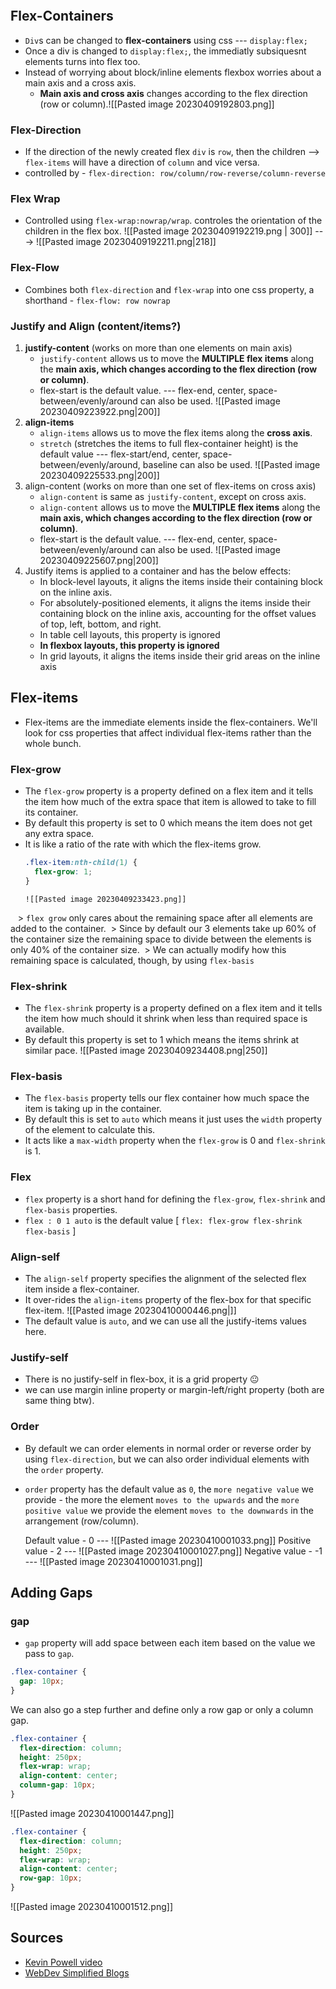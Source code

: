 ```toc
```

## Flex-Containers

- `Div`s can be changed to **flex-containers** using css --- `display:flex;`
- Once a div is changed to `display:flex;`, the immediatly subsiquesnt elements turns into flex too.
- Instead of worrying about block/inline elements flexbox worries about a main axis and a cross axis.
  - **Main axis and cross axis** changes according to the flex direction (row or column).![[Pasted image 20230409192803.png]]
### Flex-Direction
- If the direction of the newly created flex `div` is `row`, then the children --> `flex-items` will have a direction of `column` and vice versa.
- controlled by - `flex-direction: row/column/row-reverse/column-reverse`

### Flex Wrap
- Controlled using `flex-wrap:nowrap/wrap`. controles the orientation of the children in the flex box.
![[Pasted image 20230409192219.png | 300]]    --->   ![[Pasted image 20230409192211.png|218]]

### Flex-Flow
- Combines both `flex-direction` and `flex-wrap` into one css property, a shorthand - 
	`flex-flow: row nowrap`

### Justify and Align (content/items?)

1. **justify-content** (works on more than one elements on main axis)
	- `justify-content` allows us to move the **MULTIPLE flex items** along the **main axis, which changes according to the flex direction (row or column)**.
	- flex-start is the default value. --- flex-end, center, space-between/evenly/around can also be used.
			 ![[Pasted image 20230409223922.png|200]]
2. **align-items**
	- `align-items` allows us to move the flex items along the **cross axis**.
	- `stretch` (stretches the items to full flex-container height) is the default value --- flex-start/end, center, space-between/evenly/around, baseline can also be used.
			![[Pasted image 20230409225533.png|200]]
3. align-content (works on more than one set of flex-items on cross axis)
	- `align-content` is same as `justify-content`, except on cross axis.
	- `align-content` allows us to move the **MULTIPLE flex items** along the **main axis, which changes according to the flex direction (row or column)**.
	- flex-start is the default value. --- flex-end, center, space-between/evenly/around can also be used.
			![[Pasted image 20230409225607.png|200]]
4. Justify items is applied to a container and has the below effects:
	- In block-level layouts, it aligns the items inside their containing block on the inline axis.
	- For absolutely-positioned elements, it aligns the items inside their containing block on the inline axis, accounting for the offset values of top, left, bottom, and right.
	- In table cell layouts, this property is ignored
	- **In flexbox layouts, this property is ignored**
	- In grid layouts, it aligns the items inside their grid areas on the inline axis

## Flex-items

- Flex-items are the immediate elements inside the flex-containers. We'll look for css properties that affect individual flex-items rather than the whole bunch.

### Flex-grow

- The `flex-grow` property is a property defined on a flex item and it tells the item how much of the extra space that item is allowed to take to fill its container.
- By default this property is set to 0 which means the item does not get any extra space.
- It is like a ratio of the rate with which the flex-items grow.
	```css
	.flex-item:nth-child(1) {
	  flex-grow: 1;
	}
	```
	  ![[Pasted image 20230409233423.png]]
 
 > `flex grow` only cares about the remaining space after all elements are added to the container.
 > Since by default our 3 elements take up 60% of the container size the remaining space to divide between the elements is only 40% of the container size. 
 > We can actually modify how this remaining space is calculated, though, by using `flex-basis`

### Flex-shrink

- The `flex-shrink` property is a property defined on a flex item and it tells the item how much should it shrink when less than required space is available. 
- By default this property is set to 1 which means the items shrink at similar pace.
	 ![[Pasted image 20230409234408.png|250]]

### Flex-basis

- The `flex-basis` property tells our flex container how much space the item is taking up in the container. 
- By default this is set to `auto` which means it just uses the `width` property of the element to calculate this.
- It acts like a `max-width` property when the `flex-grow` is 0 and `flex-shrink` is 1.

### Flex

- `flex` property is a short hand for defining the `flex-grow`, `flex-shrink` and `flex-basis` properties.
- `flex : 0 1 auto` is the default value [ `flex: flex-grow flex-shrink flex-basis` ]

### Align-self

- The `align-self` property specifies the alignment of the selected flex item inside a flex-container.
- It over-rides the `align-items` property of the flex-box for that specific flex-item.
	![[Pasted image 20230410000446.png|]]
- The default value is `auto`, and we can use all the justify-items values here.

### Justify-self

- There is no justify-self in flex-box, it is a grid property 😐
- we can use margin inline property or margin-left/right property (both are same thing btw).

### Order

- By default we can order elements in normal order or reverse order by using `flex-direction`, but we can also order individual elements with the `order` property.
- `order` property has the default value as `0`, the `more negative value` we provide - the more the element `moves to the upwards` and the `more positive value` we provide the element `moves to the downwards` in the arrangement (row/column).
	
	Default value - 0 ---       ![[Pasted image 20230410001033.png]]
	Positive value - 2 ---      ![[Pasted image 20230410001027.png]]
	Negative value - -1 ---   ![[Pasted image 20230410001031.png]]


## Adding Gaps

### gap

- `gap` property will add space between each item based on the value we pass to `gap`.

```css
.flex-container {
  gap: 10px;
}
```

We can also go a step further and define only a row gap or only a column gap.

```css
.flex-container {
  flex-direction: column;
  height: 250px;
  flex-wrap: wrap;
  align-content: center;
  column-gap: 10px;
}
```
![[Pasted image 20230410001447.png]]
```css
.flex-container {
  flex-direction: column;
  height: 250px;
  flex-wrap: wrap;
  align-content: center;
  row-gap: 10px;
}
```
![[Pasted image 20230410001512.png]]




## Sources

- [ Kevin Powell video ](https://youtu.be/4Oi5xpjoCRk)
- [ WebDev Simplified Blogs ](https://blog.webdevsimplified.com/2021-11/flexbox/)